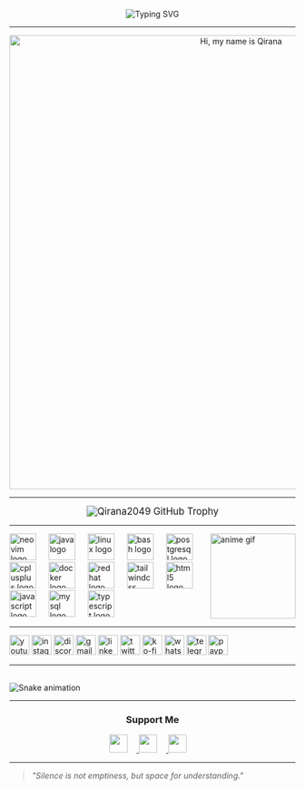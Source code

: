 <p align="center">
  <img
    src="https://readme-typing-svg.herokuapp.com?font=Fira+Code&size=39&duration=4000&pause=1000&color=FF69B4&center=true&vCenter=true&width=1000&height=120&lines=👋+Hi+I'm+Qirana;🤖+machine+learning+developer;🛡️+cyber+security+enthusiast;💻+full+stack+developer"
    alt="Typing SVG"
  />
</p>



---

<p align="center">
  <img 
    src="https://media1.giphy.com/media/v1.Y2lkPTc5MGI3NjExbG05Y21jcG13bXloMzd6bGdja3Bza2p6bHVtZWFnNDdnZmtpOXdpOSZlcD12MV9pbnRlcm5hbF9naWZfYnlfaWQmY3Q9Zw/yWks1AKUIldwKNHOxT/giphy.gif" 
    alt="Hi, my name is Qirana" 
    width="800" 
  />
</p>


---

<p align="center">
  <img src="https://github-trophies.vercel.app/?username=Qirana2049&theme=radical&no-frame=true&no-bg=true&margin-w=20&column=6" alt="Qirana2049 GitHub Trophy" style="zoom:1.2;" />
</p>



---
<img 
  align="right" 
  height="150" 
  src="https://i.pinimg.com/originals/c4/98/7d/c4987d0df7dc63e83f8d65a9f1f8ac30.gif"  
  alt="anime gif" 
/>


<div align="left">
  <img src="https://cdn.simpleicons.org/neovim/57A143" height="47" alt="neovim logo" />
  <img width="14" />
  <img src="https://cdn.jsdelivr.net/gh/devicons/devicon/icons/java/java-original.svg" height="47" alt="java logo" />
  <img width="14" />
  <img src="https://cdn.jsdelivr.net/gh/devicons/devicon/icons/linux/linux-original.svg" height="47" alt="linux logo" />
  <img width="14" />
  <img src="https://cdn.simpleicons.org/gnubash/4EAA25" height="47" alt="bash logo" />
  <img width="14" />
  <img src="https://cdn.jsdelivr.net/gh/devicons/devicon/icons/postgresql/postgresql-original.svg" height="47" alt="postgresql logo" />
  <img width="14" />
  <img src="https://cdn.jsdelivr.net/gh/devicons/devicon/icons/cplusplus/cplusplus-original.svg" height="47" alt="cplusplus logo" />
  <img width="14" />
  <img src="https://cdn.simpleicons.org/docker/2496ED" height="47" alt="docker logo" />
  <img width="14" />
  <img src="https://cdn.simpleicons.org/redhat/EE0000" height="47" alt="redhat logo" />
  <img width="14" />
  <img src="https://cdn.simpleicons.org/tailwindcss/06B6D4" height="47" alt="tailwindcss logo" />
  <img width="14" />
  <img src="https://cdn.simpleicons.org/html5/E34F26" height="47" alt="html5 logo" />
  <img width="14" />
  <img src="https://cdn.simpleicons.org/javascript/F7DF1E" height="47" alt="javascript logo" />
  <img width="14" />
  <img src="https://cdn.jsdelivr.net/gh/devicons/devicon/icons/mysql/mysql-original.svg" height="47" alt="mysql logo" />
    <img width="14" />
  <img src="https://cdn.jsdelivr.net/gh/devicons/devicon/icons/typescript/typescript-original.svg" height="47" alt="typescript logo" />
    <img width="14" />

</div>

---

<div align="left">
  <img src="https://img.shields.io/static/v1?message=Youtube&logo=youtube&label=&color=FF0000&logoColor=white&labelColor=&style=for-the-badge" height="35" alt="youtube logo" />
  <img src="https://img.shields.io/static/v1?message=Instagram&logo=instagram&label=&color=E4405F&logoColor=white&labelColor=&style=for-the-badge" height="35" alt="instagram logo" />
  <img src="https://img.shields.io/static/v1?message=Discord&logo=discord&label=&color=7289DA&logoColor=white&labelColor=&style=for-the-badge" height="35" alt="discord logo" />
  <img src="https://img.shields.io/static/v1?message=Gmail&logo=gmail&label=&color=D14836&logoColor=white&labelColor=&style=for-the-badge" height="35" alt="gmail logo" />
  <img src="https://img.shields.io/static/v1?message=LinkedIn&logo=linkedin&label=&color=0077B5&logoColor=white&labelColor=&style=for-the-badge" height="35" alt="linkedin logo" />
  <img src="https://img.shields.io/static/v1?message=Twitter&logo=twitter&label=&color=1DA1F2&logoColor=white&labelColor=&style=for-the-badge" height="35" alt="twitter logo" />
  <img src="https://img.shields.io/static/v1?message=Ko-fi&logo=ko-fi&label=&color=F16061&logoColor=white&labelColor=&style=for-the-badge" height="35" alt="ko-fi logo" />
  <img src="https://img.shields.io/static/v1?message=Whatsapp&logo=whatsapp&label=&color=25D366&logoColor=white&labelColor=&style=for-the-badge" height="35" alt="whatsapp logo" />
  <img src="https://img.shields.io/static/v1?message=Telegram&logo=telegram&label=&color=2CA5E0&logoColor=white&labelColor=&style=for-the-badge" height="35" alt="telegram logo" />
  <img src="https://img.shields.io/static/v1?message=PayPal&logo=paypal&label=&color=00457C&logoColor=white&labelColor=&style=for-the-badge" height="35" alt="paypal logo" />
</div>

---

<br clear="both" />

<img src="https://raw.githubusercontent.com/Qirana2049/Qirana2049/output/snake.svg" alt="Snake animation" />


---



<h3 align="center">Support Me</h3>

<p align="center">
  <a href="https://ko-fi.com/sushil_" target="_blank">
    <img src="https://img.shields.io/badge/Ko--fi-343B45?logo=kofi&logoColor=Black" height="32" style="margin-right: 16px" />
  </a>
  <a href="https://paypal.me/paypall" target="_blank">
    <img src="https://img.shields.io/badge/PayPal-00457C?style=flat&logo=paypal&logoColor=white" height="32" style="margin-right: 16px" />
  </a>
  <a href="https://buymeacoffee.com/coffe" target="_blank">
    <img src="https://img.shields.io/badge/Buy%20Me%20a%20Coffee-fde047?style=flat&logo=buy-me-a-coffee&logoColor=white" height="32" style="margin-right: 16px" />
  </a>
</p>

---

> _"Silence is not emptiness, but space for understanding."_


